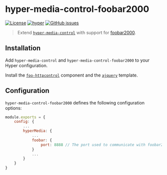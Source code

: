 # hyper-media-control-foobar2000

[![License](https://img.shields.io/github/license/OrionNebula/hyper-media-control-foobar2000.svg)](LICENSE)
[![hyper](https://img.shields.io/badge/Hyper-v2.0.0-brightgreen.svg)](https://github.com/zeit/hyper/releases/tag/2.0.0)
[![GitHub issues](https://img.shields.io/github/issues/OrionNebula/hyper-media-control-foobar2000.svg)](https://github.com/OrionNebula/hyper-media-control-foobar2000/issues)

> Extend [`hyper-media-control`](https://github.com/OrionNebula/hyper-media-control) with support for [foobar2000](https://www.foobar2000.org/).

## Installation

Add `hyper-media-control` and `hyper-media-control-foobar2000` to your Hyper configuration.

Install the [`foo-httpcontrol`](https://hydrogenaud.io/index.php/topic,62218.0.html) component and the [`ajquery`](https://bitbucket.org/oblikoamorale/foo_httpcontrol/downloads/) template.

## Configuration

`hyper-media-control-foobar2000` defines the following configuration options:

```js
module.exports = {
    config: {
        ...
        hyperMedia: {
            ...
            foobar: {
                port: 8888 // The port used to communicate with foobar2000
            }
            ...
        }
    }
}
```